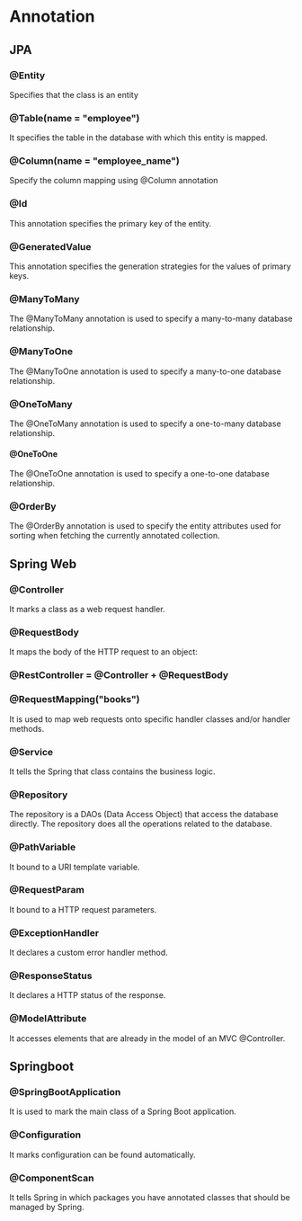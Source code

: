 # Annotation

## JPA
### @Entity
Specifies that the class is an entity
### @Table(name = "employee")
It specifies the table in the database with which this entity is mapped.
### @Column(name = "employee_name")
Specify the column mapping using @Column annotation
### @Id
This annotation specifies the primary key of the entity.
### @GeneratedValue
This annotation specifies the generation strategies for the values of primary keys.
### @ManyToMany
The @ManyToMany annotation is used to specify a many-to-many database relationship.
### @ManyToOne
The @ManyToOne annotation is used to specify a many-to-one database relationship.
### @OneToMany
The @OneToMany annotation is used to specify a one-to-many database relationship.
#### @OneToOne
The @OneToOne annotation is used to specify a one-to-one database relationship.
### @OrderBy
The @OrderBy annotation is used to specify the entity attributes used for sorting when fetching the currently annotated collection.
## Spring Web
### @Controller
It marks a class as a web request handler.
### @RequestBody
It maps the body of the HTTP request to an object:
### @RestController = @Controller + @RequestBody
### @RequestMapping("books")  
It is used to map web requests onto specific handler classes and/or handler methods.
### @Service
It tells the Spring that class contains the business logic.
### @Repository
The repository is a DAOs (Data Access Object) that access the database directly. The repository does all the operations related to the database.
### @PathVariable
It bound to a URI template variable.
### @RequestParam
It bound to a HTTP request parameters.
### @ExceptionHandler
It declares a custom error handler method.
### @ResponseStatus
It declares a HTTP status of the response.
### @ModelAttribute
It accesses elements that are already in the model of an MVC @Controller.

## Springboot
### @SpringBootApplication
It is used to mark the main class of a Spring Boot application.
### @Configuration 
It marks configuration can be found automatically.
### @ComponentScan 
It tells Spring in which packages you have annotated classes that should be managed by Spring.
